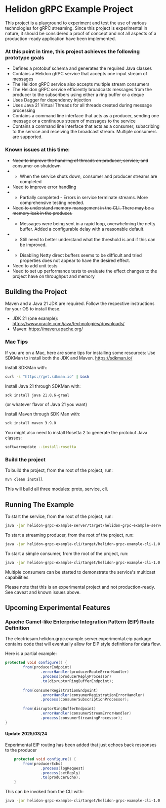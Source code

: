 # Helidon gRPC Example Project

This project is a playground to experiment and test the use of various technologies 
 for gRPC streaming.  Since this project is experimental in nature, it should be considered 
a proof of concept and not all aspects of a production-ready application have been implemented.

### At this point in time, this project achieves the following prototype goals

 - Defines a protobuf schema and generates the required Java classes
 - Contains a Helidon gRPC service that accepts one input stream of messages
 - The Helidon gRPC service also accepts multiple stream consumers
 - The Helidon gRPC service efficiently broadcasts messages from the producer to the subscribers using either a ring buffer or a deque
 - Uses Dagger for dependency injection
 - Uses Java 21 Virtual Threads for all threads created during message processing
 - Contains a command line interface that acts as a producer, sending one message or a continuous stream of messages to the service
 - Contains a command line interface that acts as a consumer, subscribing to the service and receiving the broadcast stream. Multiple consumers are supported.

### Known issues at this time:
 - ~~Need to improve the handling of threads on producer, service, and consumer on shutdown~~
 - - When the service shuts down, consumer and producer streams are completed
 - Need to improve error handling
 - - Partially completed - Errors in service terminate streams. More comprehensive testing needed.
 - ~~Need to understand memory management in the CLI.  There may be a memory leak in the producer.~~
 - - Messages were being sent in a rapid loop, overwhelming the netty buffer. Added a configurable delay with a reasonable default.
 - - Still need to better understand what the threshold is and if this can be improved.
 - - Disabling Netty direct buffers seems to be difficult and tried properties does not appear to have the desired effect.
 - Need to add unit tests
 - Need to set up performance tests to evaluate the effect changes to the project have on throughput and memory

## Building the Project

Maven and a Java 21 JDK are required. Follow the respective instructions for your OS to
install these.

 - JDK 21 (one example): https://www.oracle.com/java/technologies/downloads/ 
 - Maven: https://maven.apache.org/

### Mac Tips
If you are on a Mac, here are some tips for installing some resources:
Use SDKMan to install both the JDK and Maven. https://sdkman.io/

Install SDKMan with:
```bash
curl -s "https://get.sdkman.io" | bash
```
Install Java 21 through SDKMan with:
```bash
sdk install java 21.0.6-graal
```
(or whatever flavor of Java 21 you want)

Install Maven through SDK Man with:
```bash
sdk install maven 3.9.0
```
You might also need to install Rosetta 2 to generate the protobuf Java classes:
```bash
softwareupdate --install-rosetta
```

### Build the project
To build the project, from the root of the project, run:
```bash
mvn clean install
```

This will build all three modules: proto, service, cli.

## Running The Example

To start the service, from the root of the project, run:
```bash
java -jar helidon-grpc-example-server/target/helidon-grpc-example-server-1.0.0-SNAPSHOT.jar
```


To start a streaming producer, from the root of the project, run:
```bash
java -jar helidon-grpc-example-cli/target/helidon-grpc-example-cli-1.0.0-SNAPSHOT.jar produce stream
````

To start a simple consumer, from the root of the project, run:
```bash
java -jar helidon-grpc-example-cli/target/helidon-grpc-example-cli-1.0.0-SNAPSHOT.jar consume print
````

Multiple consumers can be started to demonstrate the service's multicast capabilities.

Please note that this is an experimental project and not production-ready.  See caveat and known issues above.

## Upcoming Experimental Features
### Apache Camel-like Enterprise Integration Pattern (EIP) Route Definition

The electricsam.helidon.grpc.example.server.experimental.eip package contains code
that will eventually allow for EIP style definitions for data flow.

Here is a partial example:

```java
protected void configure() {
        from(producerEndpoint)
                .errorHandler(producerRouteErrorHandler)
                .process(producerReplyProcessor)
                .to(disruptorRingBufferEndpoint);
        
        from(consumerRegistrationEndpoint)
                .errorHandler(consumerRegistrationErrorHandler)
                .process(consumerSubscriptionProcessor);
        
        from(disruptorRingBufferEndpoint)
                .errorHandler(consumerStreamErrorHandler)
                .process(consumerStreamingProcessor);
}
```

#### Update 2025/03/24

Experimental EIP routing has been added that just echoes back responses to the 
producer

```java
    protected void configure() {
        from(producerEcho)
                .process(logRequest)
                .process(setReply)
                .to(producerEcho);
    }
```

This can be invoked from the CLI with:

```bash
java -jar helidon-grpc-example-cli/target/helidon-grpc-example-cli-1.0.0-SNAPSHOT.jar produce experimental-eip --echo
```




